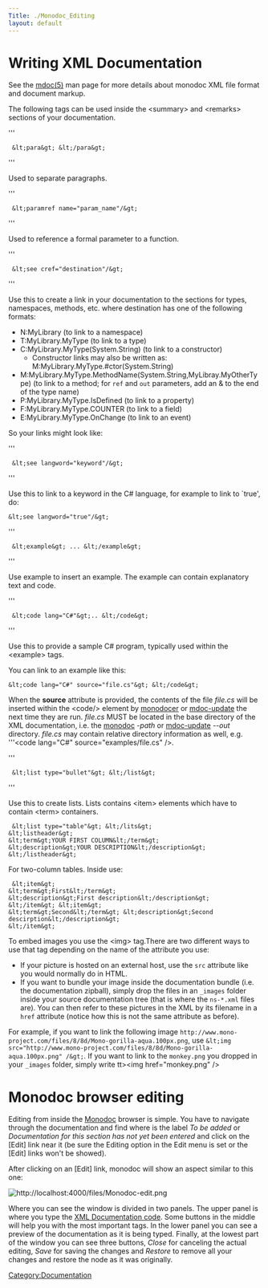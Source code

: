 ```yaml
---
Title: ./Monodoc_Editing
layout: default
---
```


Writing XML Documentation
=========================

See the
[mdoc(5)](http://www.go-mono.org/docs/monodoc.ashx?link=man:mdoc(5)) man
page for more details about monodoc XML file format and document markup.

The following tags can be used inside the \<summary\> and \<remarks\>
sections of your documentation.

'''

     &lt;para&gt; &lt;/para&gt; 

'''

Used to separate paragraphs.

'''

     &lt;paramref name="param_name"/&gt; 

'''

Used to reference a formal parameter to a function.

'''

     &lt;see cref="destination"/&gt; 

'''

Use this to create a link in your documentation to the sections for
types, namespaces, methods, etc. where destination has one of the
following formats:

-   N:MyLibrary (to link to a namespace)
-   T:MyLibrary.MyType (to link to a type)
-   C:MyLibrary.MyType(System.String) (to link to a constructor)
    -   Constructor links may also be written as:
        M:MyLibrary.MyType.\#ctor(System.String)
-   M:MyLibrary.MyType.MethodName(System.String,MyLibray.MyOtherType)
    (to link to a method; for `ref` and `out` parameters, add an & to
    the end of the type name)
-   P:MyLibrary.MyType.IsDefined (to link to a property)
-   F:MyLibrary.MyType.COUNTER (to link to a field)
-   E:MyLibrary.MyType.OnChange (to link to an event)

So your links might look like:

<see cref="M:MyLibrary.MyType.MethodName(System.String,MyLibray.MyOtherType)"/>

'''

     &lt;see langword="keyword"/&gt; 

'''

Use this to link to a keyword in the C\# language, for example to link
to \`true', do:

    &lt;see langword="true"/&gt;

'''

     &lt;example&gt; ... &lt;/example&gt; 

'''

Use example to insert an example. The example can contain explanatory
text and code.

'''

     &lt;code lang="C#"&gt;.. &lt;/code&gt; 

'''

Use this to provide a sample C\# program, typically used within the
\<example\> tags.

You can link to an example like this:

    &lt;code lang="C#" source="file.cs"&gt; &lt;/code&gt;

When the **source** attribute is provided, the contents of the file
*file.cs* will be inserted within the \<code/\> element by
[monodocer]({{site.url}}/Monodocer "wikilink") or [mdoc-update]({{site.url}}/mdoc "wikilink") the
next time they are run. *file.cs* MUST be located in the base directory
of the XML documentation, i.e. the [monodoc]({{site.url}}/Monodocer "wikilink")
*-path* or [mdoc-update]({{site.url}}/mdoc "wikilink") *--out* directory. *file.cs*
may contain relative directory information as well, e.g. '''\<code
lang="C\#" source="examples/file.cs" /\>.

'''

     &lt;list type="bullet"&gt; &lt;/list&gt; 

'''

Use this to create lists. Lists contains \<item\> elements which have to
contain \<term\> containers.

     &lt;list type="table"&gt; &lt;/lits&gt;
    &lt;listheader&gt;
    &lt;term&gt;YOUR FIRST COLUMN&lt;/term&gt;
    &lt;description&gt;YOUR DESCRIPTION&lt;/description&gt;
    &lt;/listheader&gt;

For two-column tables. Inside use:

     &lt;item&gt;
    &lt;term&gt;First&lt;/term&gt;
    &lt;description&gt;First description&lt;/description&gt;
    &lt;/item&gt; &lt;item&gt;
    &lt;term&gt;Second&lt;/term&gt; &lt;description&gt;Second descirption&lt;/description&gt;
    &lt;/item&gt; 

To embed images you use the \<img\> tag.There are two different ways to
use that tag depending on the name of the attribute you use:

-   If your picture is hosted on an external host, use the `src`
    attribute like you would normally do in HTML.
-   If you want to bundle your image inside the documentation bundle
    (i.e. the documentation zipball), simply drop the files in an
    `_images` folder inside your source documentation tree (that is
    where the `ns-*.xml` files are). You can then refer to these
    pictures in the XML by its filename in a `href` attribute (notice
    how this is not the same attribute as before).

For example, if you want to link the following image
`http://www.mono-project.com/files/8/8d/Mono-gorilla-aqua.100px.png`,
use
`&lt;img src="http://www.mono-project.com/files/8/8d/Mono-gorilla-aqua.100px.png" /&gt;`.
If you want to link to the `monkey.png` you dropped in your `_images`
folder, simply write tt\>\<img href="monkey.png" /\></tt>

Monodoc browser editing
=======================

Editing from inside the [Monodoc]({{site.url}}/Monodoc "wikilink") browser is simple.
You have to navigate through the documentation and find where is the
label *To be added* or *Documentation for this section has not yet been
entered* and click on the [Edit] link near it (be sure the Editing
option in the Edit menu is set or the [Edit] links won't be showed).

After clicking on an [Edit] link, monodoc will show an aspect similar to
this one:

![](http://localhost:4000/files/Monodoc-edit.png "http://localhost:4000/files/Monodoc-edit.png")

Where you can see the window is divided in two panels. The upper panel
is where you type the [XML Documentation
code](#{{site.url}}/Writing_XML_Documentation "wikilink"). Some buttons in the middle
will help you with the most important tags. In the lower panel you can
see a preview of the documentation as it is being typed. Finally, at the
lowest part of the window you can see three buttons, *Close* for
canceling the actual editing, *Save* for saving the changes and
*Restore* to remove all your changes and restore the node as it was
originally.

<Category:Documentation>
